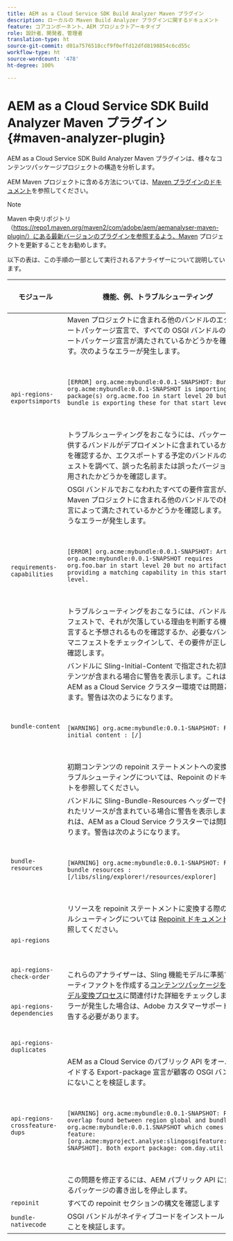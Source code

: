 ```yaml
---
title: AEM as a Cloud Service SDK Build Analyzer Maven プラグイン
description: ローカルの Maven Build Analyzer プラグインに関するドキュメント
feature: コアコンポーネント、AEM プロジェクトアーキタイプ
role: 設計者、開発者、管理者
translation-type: ht
source-git-commit: d01a7576518ccf9f0effd12dfd8198854c6cd55c
workflow-type: ht
source-wordcount: '478'
ht-degree: 100%

---
```



# AEM as a Cloud Service SDK Build Analyzer Maven プラグイン {#maven-analyzer-plugin}

AEM as a Cloud Service SDK Build Analyzer Maven プラグインは、様々なコンテンツパッケージプロジェクトの構造を分析します。

AEM Maven プロジェクトに含める方法については、[Maven プラグインのドキュメント](https://github.com/adobe/aemanalyser-maven-plugin/blob/main/aemanalyser-maven-plugin/README.md)を参照してください。

>[!NOTE]
>
>Maven 中央リポジトリ（https://repo1.maven.org/maven2/com/adobe/aem/aemanalyser-maven-plugin/）にある最新バージョンのプラグインを参照するよう、Maven プロジェクトを更新することをお勧めします。

以下の表は、この手順の一部として実行されるアナライザーについて説明しています。<!-- Note that some are executed in the local SDK, while others are only executed during the Cloud Manager pipeline deployment. -->

| モジュール | 機能、例、トラブルシューティング | ローカル SDK | Cloud Manager |
|---|---|---|---|
| `api-regions-exportsimports` | Maven プロジェクトに含まれる他のバンドルのエクスポートパッケージ宣言で、すべての OSGI バンドルのインポートパッケージ宣言が満たされているかどうかを確認します。次のようなエラーが発生します。 <p> </p> `[ERROR] org.acme:mybundle:0.0.1-SNAPSHOT: Bundle org.acme:mybundle:0.0.1-SNAPSHOT is importing package(s) org.acme.foo in start level 20 but no bundle is exporting these for that start level.`<p> </p>トラブルシューティングをおこなうには、パッケージを提供するバンドルがデプロイメントに含まれているかどうかを確認するか、エクスポートする予定のバンドルのマニフェストを調べて、誤った名前または誤ったバージョンが使用されたかどうかを確認します。 | はい | はい |
| `requirements-capabilities` | OSGI バンドルでおこなわれたすべての要件宣言が、Maven プロジェクトに含まれる他のバンドルでの機能宣言によって満たされているかどうかを確認します。次のようなエラーが発生します。 <p> </p> `[ERROR] org.acme:mybundle:0.0.1-SNAPSHOT: Artifact org.acme:mybundle:0.0.1-SNAPSHOT requires org.foo.bar in start level 20 but no artifact is providing a matching capability in this start level.`<p> </p> トラブルシューティングをおこなうには、バンドルのマニフェストで、それが欠落している理由を判断する機能を宣言すると予想されるものを確認するか、必要なバンドルのマニフェストをチェックインして、その要件が正しいかを確認します。 | はい | はい |
| `bundle-content` | バンドルに Sling-Initial-Content で指定された初期コンテンツが含まれる場合に警告を表示します。これは、AEM as a Cloud Service クラスター環境では問題となります。警告は次のようになります。 <p> </p> `[WARNING] org.acme:mybundle:0.0.1-SNAPSHOT: Found initial content : [/]` <p> </p>初期コンテンツの repoinit ステートメントへの変換のトラブルシューティングについては、Repoinit のドキュメントを参照してください。 | はい | はい |
| `bundle-resources` | バンドルに Sling-Bundle-Resources ヘッダーで指定されたリソースが含まれている場合に警告を表示します。これは、AEM as a Cloud Service クラスターでは問題となります。警告は次のようになります。<p> </p> `[WARNING] org.acme:mybundle:0.0.1-SNAPSHOT: Found bundle resources : [/libs/sling/explorer!/resources/explorer]`<p> </p> リソースを repoinit ステートメントに変換する際のトラブルシューティングについては [Repoinit ドキュメント](https://experienceleague.adobe.com/docs/experience-manager-cloud-service/implementing/developing/aem-project-content-package-structure.html?lang=ja#repo-init)を参照してください。 | はい | はい |
| `api-regions`<p> </p>`api-regions-check-order`<p> </p>`api-regions-dependencies`<p> </p>`api-regions-duplicates` | これらのアナライザーは、Sling 機能モデルに準拠するアーティファクトを作成する[コンテンツパッケージを機能モデル変換プロセス](https://experienceleague.adobe.com/docs/experience-manager-cloud-service/implementing/deploying/overview.html?lang=ja#deploying)に関連付けた詳細をチェックします。エラーが発生した場合は、Adobe カスタマーサポートに報告する必要があります。 | はい | はい |
| `api-regions-crossfeature-dups` | AEM as a Cloud Service のパブリック API をオーバーライドする Export-package 宣言が顧客の OSGI バンドルにないことを検証します。<p> </p>`[WARNING] org.acme:mybundle:0.0.1-SNAPSHOT: Package overlap found between region global and bundle org.acme:mybundle:0.0.1.SNAPSHOT which comes from feature: [org.acme:myproject.analyse:slingosgifeature:0.0.1-SNAPSHOT]. Both export package: com.day.util`<p> </p>この問題を修正するには、AEM パブリック API に含まれるパッケージの書き出しを停止します。 | はい | はい |
| `repoinit` | すべての repoinit セクションの構文を確認します | はい | はい |
| `bundle-nativecode` | OSGI バンドルがネイティブコードをインストールしないことを検証します。 | はい | はい |